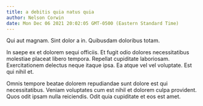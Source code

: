 ```yaml
---
title: a debitis quia natus quia
author: Nelson Corwin
date: Mon Dec 06 2021 20:02:05 GMT-0500 (Eastern Standard Time)
---
```

Qui aut magnam. Sint dolor a in. Quibusdam doloribus totam.

 In saepe ex et dolorem sequi officiis. Et fugit odio dolores necessitatibus molestiae placeat libero tempora. Repellat cupiditate laboriosam. Exercitationem delectus neque itaque ipsa. Ea atque vel vel voluptate. Est qui nihil et.

 Omnis tempore beatae dolorem repudiandae sunt dolore est qui necessitatibus. Veniam voluptates cum est nihil et dolorem culpa provident. Quos odit ipsam nulla reiciendis. Odit quia cupiditate et eos est amet.